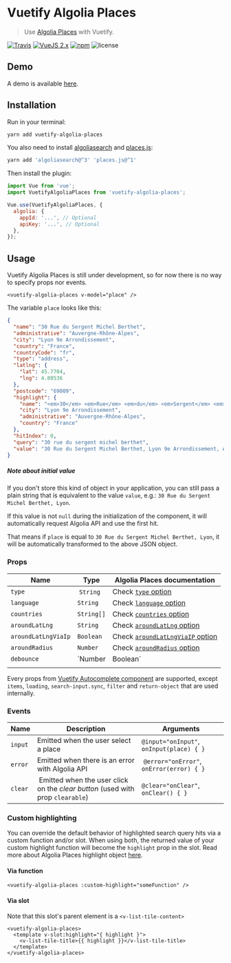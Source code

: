 # Vuetify Algolia Places

> Use [Algolia Places](https://community.algolia.com/places/) with Vuetify.

[![Travis](https://img.shields.io/travis/Kocal/vuetify-algolia-places.svg?style=flat-square)](https://travis-ci.org/Kocal/vuetify-algolia-places)
[![VueJS 2.x](https://img.shields.io/badge/vue-2.x-brightgreen.svg?style=flat-square)](https://vuejs.org)
[![npm](https://img.shields.io/npm/v/vuetify-algolia-places.svg?style=flat-square)](https://www.npmjs.com/package/vuetify-algolia-places)
![license](https://img.shields.io/github/license/mashape/apistatus.svg?style=flat-square)

## Demo

A demo is available [here](https://vuetify-algolia-places.netlify.com).

## Installation

Run in your terminal:

```bash
yarn add vuetify-algolia-places
```

You also need to install [algoliasearch](https://github.com/algolia/algoliasearch-client-javascript) and [places.js](https://github.com/algolia/places):

```bash
yarn add 'algoliasearch@^3' 'places.js@^1'
```

Then install the plugin:

```js
import Vue from 'vue';
import VuetifyAlgoliaPlaces from 'vuetify-algolia-places';

Vue.use(VuetifyAlgoliaPlaces, {
  algolia: {
    appId: '...', // Optional
    apiKey: '...', // Optional
  },
});
```

## Usage

Vuetify Algolia Places is still under development, so for now there is no way to specify props nor events.

```vue
<vuetify-algolia-places v-model="place" />
```

The variable `place` looks like this:

```json
{
  "name": "30 Rue du Sergent Michel Berthet",
  "administrative": "Auvergne-Rhône-Alpes",
  "city": "Lyon 9e Arrondissement",
  "country": "France",
  "countryCode": "fr",
  "type": "address",
  "latlng": {
    "lat": 45.7704,
    "lng": 4.80536
  },
  "postcode": "69009",
  "highlight": {
    "name": "<em>30</em> <em>Rue</em> <em>du</em> <em>Sergent</em> <em>Michel</em> <em>Be</em>rthet",
    "city": "Lyon 9e Arrondissement",
    "administrative": "Auvergne-Rhône-Alpes",
    "country": "France"
  },
  "hitIndex": 0,
  "query": "30 rue du sergent michel berthet",
  "value": "30 Rue du Sergent Michel Berthet, Lyon 9e Arrondissement, Auvergne-Rhône-Alpes, France"
}
```

##### Note about initial value

If you don't store this kind of object in your application, you can still pass a plain string that is equivalent to the value `value`, e.g.: `30 Rue du Sergent Michel Berthet, Lyon`.

If this value is not `null` during the initialization of the component, it will automatically request Algolia API and use the first hit.

That means if `place` is equal to `30 Rue du Sergent Michel Berthet, Lyon`, it will be automatically transformed to the above JSON object.

### Props

| Name                | Type             | Algolia Places documentation                                                                                              |
| ------------------- | ---------------- | ------------------------------------------------------------------------------------------------------------------------- |
| `type`              |  `String`        | Check [`type` option](https://community.algolia.com/places/documentation.html#api-options-type)                           |
| `language`          | `String`         | Check [`language` option](https://community.algolia.com/places/documentation.html#api-options-language)                   |
| `countries`         | `String[]`       | Check [`countries` option](https://community.algolia.com/places/documentation.html#api-options-countries)                 |
| `aroundLatLng`      | `String`         | Check [`aroundLatLng` option](https://community.algolia.com/places/documentation.html#api-options-aroundLatLng)           |
| `aroundLatLngViaIp` | `Boolean`        | Check [`aroundLatLngViaIP` option](https://community.algolia.com/places/documentation.html#api-options-aroundLatLngViaIP) |
| `aroundRadius`      | `Number`         | Check [`aroundRadius` option](https://community.algolia.com/places/documentation.html#api-options-aroundRadius)           |
| `debounce`          | `Number|Boolean` | Pass `true` to debounce for 250ms, or pass a custom delay. Default: `false`                                               |
|                     |

Every props from [Vuetify Autocomplete component](https://vuetifyjs.com/en/components/autocompletes#api) are supported, except `items`, `loading`, `search-input.sync`, `filter` and `return-object` that are used internally.

### Events

| Name    | Description                                                                     | Arguments                                 |
| ------- | ------------------------------------------------------------------------------- | ----------------------------------------- |
| `input` | Emitted when the user select a place                                            | `@input="onInput"`, `onInput(place) { }`  |
| `error` | Emitted when there is an error with Algolia API                                 |  `@error="onError"`, `onError(error) { }` |
| `clear` |  Emitted when the user click on the _clear button_ (used with prop `clearable`) | `@clear="onClear"`, `onClear() { }`       |

### Custom highlighting

You can override the default behavior of highlighted search query hits via a custom function and/or slot. When using both, the returned value of your custom highlight function will become the `highlight` prop in the slot. Read more about Algolia Places highlight object [here](https://community.algolia.com/places/documentation.html#api-suggestion-value).

#### Via function

```
<vuetify-algolia-places :custom-highlight="someFunction" />
```

#### Via slot

Note that this slot's parent element is a `<v-list-tile-content>`

```
<vuetify-algolia-places>
  <template v-slot:highlight="{ highlight }">
    <v-list-tile-title>{{ highlight }}</v-list-tile-title>
  </template>
</vuetify-algolia-places>
```
